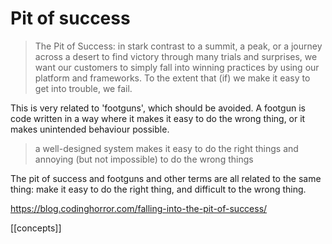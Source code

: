 # Pit of success

> The Pit of Success: in stark contrast to a summit, a peak, or a journey across a desert to find victory through many trials and surprises, we want our customers to simply fall into winning practices by using our platform and frameworks. To the extent that (if) we make it easy to get into trouble, we fail.

This is very related to 'footguns', which should be avoided. A footgun is code written in a way where it makes it easy to do the wrong thing, or it makes unintended behaviour possible.

> a well-designed system makes it easy to do the right things and annoying (but not impossible) to do the wrong things

The pit of success and footguns and other terms are all related to the same thing: make it easy to do the right thing, and difficult to the wrong thing.

https://blog.codinghorror.com/falling-into-the-pit-of-success/

[[concepts]]